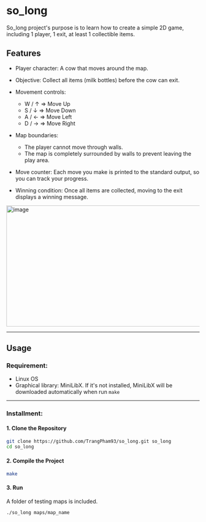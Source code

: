 # so_long

So_long project's purpose is to learn how to create a simple 2D game, including 1 player, 1 exit, at least 1 collectible items.

## Features

- Player character: A cow that moves around the map.

- Objective: Collect all items (milk bottles) before the cow can exit.

- Movement controls:
  - W / ↑ => Move Up
  - S / ↓ => Move Down
  - A / ← => Move Left
  - D / → => Move Right

- Map boundaries:
  - The player cannot move through walls.
  - The map is completely surrounded by walls to prevent leaving the play area.
-  Move counter: Each move you make is printed to the standard output, so you can track your progress.
-  Winning condition: Once all items are collected, moving to the exit displays a winning message.
<img width="800" height="316" alt="image" src="https://github.com/user-attachments/assets/35600da2-8cf3-4958-b481-4982a08612eb" />

---
## Usage

### Requirement: 
-  Linux OS
-  Graphical library: MiniLibX. If it's not installed, MiniLibX will be downloaded automatically when run `make`

---

### Installment:
#### 1. Clone the Repository
   ```bash
   git clone https://github.com/TrangPham93/so_long.git so_long
   cd so_long
   ```
#### 2. Compile the Project

```bash 
make
```
#### 3. Run
A folder of testing maps is included.
```bash 
./so_long maps/map_name
```


